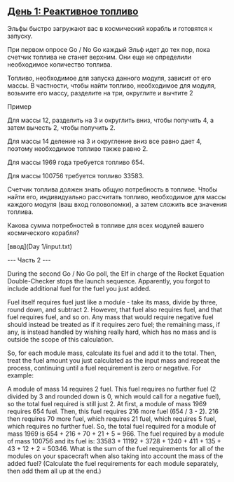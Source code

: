 ## [День 1: Реактивное топливо](https://adventofcode.com/2019/day/1)

Эльфы быстро загружают вас в космический корабль и готовятся к запуску.

При первом опросе Go / No Go каждый Эльф идет до тех пор, пока счетчик топлива не станет верхним. Они еще не определили необходимое количество топлива.

Топливо, необходимое для запуска данного модуля, зависит от его массы. В частности, чтобы найти топливо, необходимое для модуля, возьмите его массу, разделите на три, округлите и вычтите 2

Пример

Для массы 12, разделить на 3 и округлить вниз, чтобы получить 4, а затем вычесть 2, чтобы получить 2.

Для массы 14 деление на 3 и округление вниз все равно дает 4, поэтому необходимое топливо также равно 2.

Для массы 1969 года требуется топливо 654.

Для массы 100756 требуется топливо 33583.

Счетчик топлива должен знать общую потребность в топливе. Чтобы найти его, индивидуально рассчитать топливо, необходимое для массы каждого модуля (ваш вход головоломки), а затем сложить все значения топлива.

Какова сумма потребностей в топливе для всех модулей вашего космического корабля?

[ввод](Day 1/input.txt) 

--- Часть 2 ---

During the second Go / No Go poll, the Elf in charge of the Rocket Equation Double-Checker stops the launch sequence. Apparently, you forgot to include additional fuel for the fuel you just added.

Fuel itself requires fuel just like a module - take its mass, divide by three, round down, and subtract 2. However, that fuel also requires fuel, and that fuel requires fuel, and so on. Any mass that would require negative fuel should instead be treated as if it requires zero fuel; the remaining mass, if any, is instead handled by wishing really hard, which has no mass and is outside the scope of this calculation.

So, for each module mass, calculate its fuel and add it to the total. Then, treat the fuel amount you just calculated as the input mass and repeat the process, continuing until a fuel requirement is zero or negative. For example:

A module of mass 14 requires 2 fuel. This fuel requires no further fuel (2 divided by 3 and rounded down is 0, which would call for a negative fuel), so the total fuel required is still just 2.
At first, a module of mass 1969 requires 654 fuel. Then, this fuel requires 216 more fuel (654 / 3 - 2). 216 then requires 70 more fuel, which requires 21 fuel, which requires 5 fuel, which requires no further fuel. So, the total fuel required for a module of mass 1969 is 654 + 216 + 70 + 21 + 5 = 966.
The fuel required by a module of mass 100756 and its fuel is: 33583 + 11192 + 3728 + 1240 + 411 + 135 + 43 + 12 + 2 = 50346.
What is the sum of the fuel requirements for all of the modules on your spacecraft when also taking into account the mass of the added fuel? (Calculate the fuel requirements for each module separately, then add them all up at the end.)